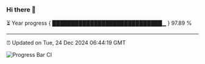 ### Hi there 👋

⏳ Year progress { █████████████████████████████▁ } 97.89 %

---

⏰ Updated on Tue, 24 Dec 2024 06:44:19 GMT

![Progress Bar CI](https://github.com/IshwaranRudhara/GIT-ACTION/workflows/Progress%20Bar%20CI/badge.svg)
